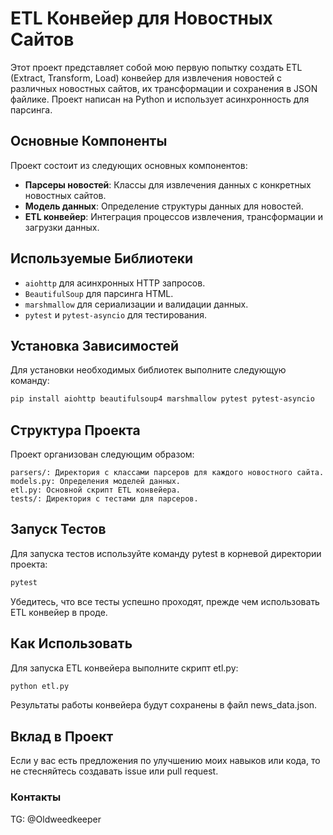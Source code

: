 # ETL Конвейер для Новостных Сайтов

Этот проект представляет собой мою первую попытку создать ETL (Extract, Transform, Load) конвейер для извлечения
новостей с различных новостных сайтов, их трансформации и сохранения в JSON файлике. Проект написан на Python и
использует асинхронность для парсинга.

## Основные Компоненты

Проект состоит из следующих основных компонентов:

- **Парсеры новостей**: Классы для извлечения данных с конкретных новостных сайтов.
- **Модель данных**: Определение структуры данных для новостей.
- **ETL конвейер**: Интеграция процессов извлечения, трансформации и загрузки данных.

## Используемые Библиотеки

- `aiohttp` для асинхронных HTTP запросов.
- `BeautifulSoup` для парсинга HTML.
- `marshmallow` для сериализации и валидации данных.
- `pytest` и `pytest-asyncio` для тестирования.

## Установка Зависимостей

Для установки необходимых библиотек выполните следующую команду:

```bash
pip install aiohttp beautifulsoup4 marshmallow pytest pytest-asyncio
```

## Структура Проекта

Проект организован следующим образом:

    parsers/: Директория с классами парсеров для каждого новостного сайта.
    models.py: Определения моделей данных.
    etl.py: Основной скрипт ETL конвейера.
    tests/: Директория с тестами для парсеров.

## Запуск Тестов

Для запуска тестов используйте команду pytest в корневой директории проекта:

```bash
pytest
```

Убедитесь, что все тесты успешно проходят, прежде чем использовать ETL конвейер в проде.

## Как Использовать

Для запуска ETL конвейера выполните скрипт etl.py:

```bash
python etl.py
```

Результаты работы конвейера будут сохранены в файл news_data.json.

## Вклад в Проект

Если у вас есть предложения по улучшению моих навыков или кода, то не стесняйтесь создавать issue или pull request.

### Контакты

TG: @Oldweedkeeper
